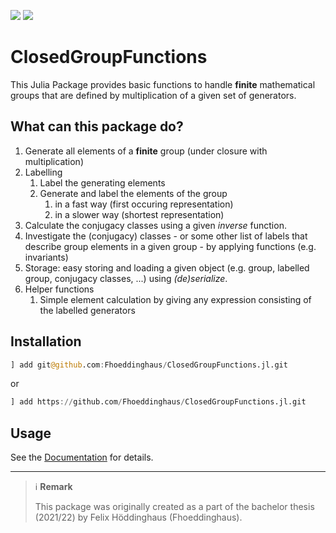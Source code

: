 ![](https://img.shields.io/badge/julia-v1.6.0-blue)  [![](https://img.shields.io/badge/docs-stable-blue.svg)](https://fhoeddinghaus.github.io/ClosedGroupFunctions.jl)

# ClosedGroupFunctions

This Julia Package provides basic functions to handle **finite** mathematical groups that are defined by multiplication of a given set of generators.

## What can this package do?
1. Generate all elements of a **finite** group (under closure with multiplication)
2. Labelling
   1. Label the generating elements
   2. Generate and label the elements of the group
      1. in a fast way (first occuring representation)
      2. in a slower way (shortest representation)
3. Calculate the conjugacy classes using a given *inverse* function.
4. Investigate the (conjugacy) classes - or some other list of labels that describe group elements in a given group - by applying functions (e.g. invariants)
5. Storage: easy storing and loading a given object (e.g. group, labelled group, conjugacy classes, ...) using *(de)serialize*.
6. Helper functions
   1. Simple element calculation by giving any expression consisting of the labelled generators


## Installation
```julia
] add git@github.com:Fhoeddinghaus/ClosedGroupFunctions.jl.git
```

or 
```julia
] add https://github.com/Fhoeddinghaus/ClosedGroupFunctions.jl.git
```

## Usage
See the [Documentation](https://fhoeddinghaus.github.io/ClosedGroupFunctions.jl/) for details.


___
> :information_source: **Remark**
> 
> This package was originally created as a part of the bachelor thesis (2021/22) by Felix Höddinghaus (Fhoeddinghaus).